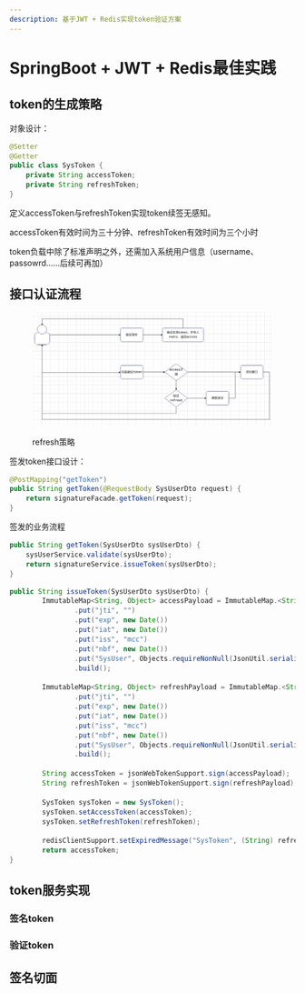 ```yaml
---
description: 基于JWT + Redis实现token验证方案
---
```


# SpringBoot + JWT + Redis最佳实践

## token的生成策略

对象设计：

```java
@Setter
@Getter
public class SysToken {
    private String accessToken;
    private String refreshToken;
}
```

定义accessToken与refreshToken实现token续签无感知。

accessToken有效时间为三十分钟、refreshToken有效时间为三个小时

token负载中除了标准声明之外，还需加入系统用户信息（username、passowrd……后续可再加）

## 接口认证流程

<figure><img src="../.gitbook/assets/image.png" alt=""><figcaption><p>refresh策略</p></figcaption></figure>

签发token接口设计：

```java
@PostMapping("getToken")
public String getToken(@RequestBody SysUserDto request) {
    return signatureFacade.getToken(request);
}
```

签发的业务流程

```java
public String getToken(SysUserDto sysUserDto) {
    sysUserService.validate(sysUserDto);
    return signatureService.issueToken(sysUserDto);
}
```

```java
public String issueToken(SysUserDto sysUserDto) {
        ImmutableMap<String, Object> accessPayload = ImmutableMap.<String, Object>builder()
                .put("jti", "")
                .put("exp", new Date())
                .put("iat", new Date())
                .put("iss", "mcc")
                .put("nbf", new Date())
                .put("SysUser", Objects.requireNonNull(JsonUtil.serialize(sysUserDto)))
                .build();
        
        ImmutableMap<String, Object> refreshPayload = ImmutableMap.<String, Object>builder()
                .put("jti", "")
                .put("exp", new Date())
                .put("iat", new Date())
                .put("iss", "mcc")
                .put("nbf", new Date())
                .put("SysUser", Objects.requireNonNull(JsonUtil.serialize(sysUserDto)))
                .build();
        
        String accessToken = jsonWebTokenSupport.sign(accessPayload);
        String refreshToken = jsonWebTokenSupport.sign(refreshPayload);
        
        SysToken sysToken = new SysToken();
        sysToken.setAccessToken(accessToken);
        sysToken.setRefreshToken(refreshToken);
        
        redisClientSupport.setExpiredMessage("SysToken", (String) refreshPayload.get("jti"), JsonUtil.serialize(sysToken), 1000);
        return accessToken;
}
```

## token服务实现

### 签名token



### 验证token



## 签名切面
